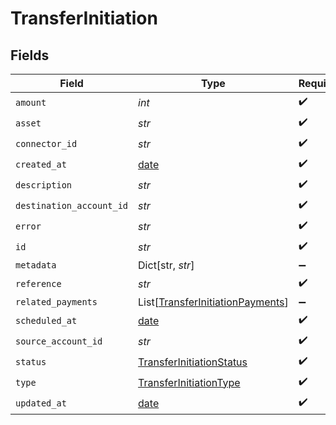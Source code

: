 # TransferInitiation


## Fields

| Field                                                                                 | Type                                                                                  | Required                                                                              | Description                                                                           | Example                                                                               |
| ------------------------------------------------------------------------------------- | ------------------------------------------------------------------------------------- | ------------------------------------------------------------------------------------- | ------------------------------------------------------------------------------------- | ------------------------------------------------------------------------------------- |
| `amount`                                                                              | *int*                                                                                 | :heavy_check_mark:                                                                    | N/A                                                                                   |                                                                                       |
| `asset`                                                                               | *str*                                                                                 | :heavy_check_mark:                                                                    | N/A                                                                                   | USD                                                                                   |
| `connector_id`                                                                        | *str*                                                                                 | :heavy_check_mark:                                                                    | N/A                                                                                   |                                                                                       |
| `created_at`                                                                          | [date](https://docs.python.org/3/library/datetime.html#date-objects)                  | :heavy_check_mark:                                                                    | N/A                                                                                   |                                                                                       |
| `description`                                                                         | *str*                                                                                 | :heavy_check_mark:                                                                    | N/A                                                                                   |                                                                                       |
| `destination_account_id`                                                              | *str*                                                                                 | :heavy_check_mark:                                                                    | N/A                                                                                   |                                                                                       |
| `error`                                                                               | *str*                                                                                 | :heavy_check_mark:                                                                    | N/A                                                                                   |                                                                                       |
| `id`                                                                                  | *str*                                                                                 | :heavy_check_mark:                                                                    | N/A                                                                                   | XXX                                                                                   |
| `metadata`                                                                            | Dict[str, *str*]                                                                      | :heavy_minus_sign:                                                                    | N/A                                                                                   |                                                                                       |
| `reference`                                                                           | *str*                                                                                 | :heavy_check_mark:                                                                    | N/A                                                                                   |                                                                                       |
| `related_payments`                                                                    | List[[TransferInitiationPayments](../../models/shared/transferinitiationpayments.md)] | :heavy_minus_sign:                                                                    | N/A                                                                                   |                                                                                       |
| `scheduled_at`                                                                        | [date](https://docs.python.org/3/library/datetime.html#date-objects)                  | :heavy_check_mark:                                                                    | N/A                                                                                   |                                                                                       |
| `source_account_id`                                                                   | *str*                                                                                 | :heavy_check_mark:                                                                    | N/A                                                                                   |                                                                                       |
| `status`                                                                              | [TransferInitiationStatus](../../models/shared/transferinitiationstatus.md)           | :heavy_check_mark:                                                                    | N/A                                                                                   |                                                                                       |
| `type`                                                                                | [TransferInitiationType](../../models/shared/transferinitiationtype.md)               | :heavy_check_mark:                                                                    | N/A                                                                                   |                                                                                       |
| `updated_at`                                                                          | [date](https://docs.python.org/3/library/datetime.html#date-objects)                  | :heavy_check_mark:                                                                    | N/A                                                                                   |                                                                                       |